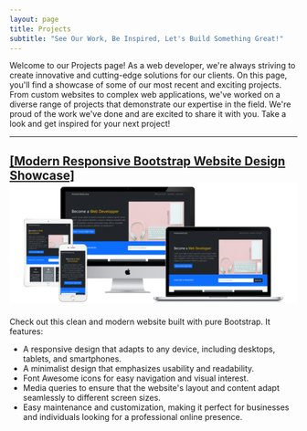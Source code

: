 ```yaml
---
layout: page
title: Projects
subtitle: "See Our Work, Be Inspired, Let's Build Something Great!"
---
```

Welcome to our Projects page! As a web developer, we're always striving to create innovative and cutting-edge solutions for our clients. On this page, you'll find a showcase of some of our most recent and exciting projects. From custom websites to complex web applications, we've worked on a diverse range of projects that demonstrate our expertise in the field. We're proud of the work we've done and are excited to share it with you. Take a look and get inspired for your next project!

---
## [[Modern Responsive Bootstrap Website Design Showcase]<img src="/assets/certificates/all-devices-white.png" alt="Alt Text" target="_blank">](https://biroue.tech/Bootstrap-Website/)

Check out this clean and modern website built with pure Bootstrap. It features:

- A responsive design that adapts to any device, including desktops, tablets, and smartphones.
- A minimalist design that emphasizes usability and readability.
- Font Awesome icons for easy navigation and visual interest.
- Media queries to ensure that the website's layout and content adapt seamlessly to different screen sizes.
- Easy maintenance and customization, making it perfect for businesses and individuals looking for a professional online presence.


